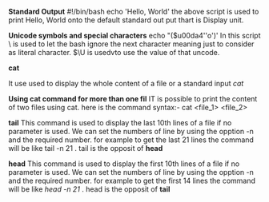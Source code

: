 **Standard Output**
#!/bin/bash
echo 'Hello, World'
	the above script is used to print Hello, World onto the default standard out put thart is Display unit.

**Unicode symbols and special characters**
echo \"\($u00da4''o'\)\'   In this script \ is used to let the bash ignore the next character meaning just to consider as literal character. $\U is usedvto use the value of that uncode.


**cat**

It use used to display the whole content of a file or a standard input
*cat <file>*

**Using cat command for more than one fil**
	IT is possible to print the content of two files using cat. here is the command syntax:-
	cat <file_1> <file_2>

**tail**
This command is used to display the last 10th lines of a file if no parameter is used. We can set the numbers of line by using the opption -n and the required number. for example to get the last 21 lines the command will be like tail -n 21 <file>. tail is the opposit of **head**

**head** 
This command is used to display the first 10th lines of a file if no parameter is used. We can set the numbers of line by using the opption -n and the required number. for example to get the first 14 lines the command will be like *head -n 21 <file>*. head is the opposit of **tail**

